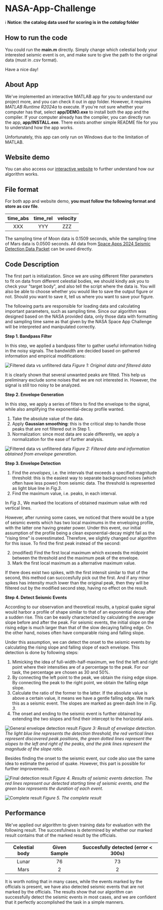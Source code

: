 # NASA-App-Challenge

ℹ️ **Notice: the catalog data used for scoring is in the *catalog* folder**

## How to run the code
You could run the **main.m** directly. 
Simply change which celestial body your interested seismic event is on, and make sure to give the path to the original data (must in .csv format).

Have a nice day!

## About App
We've implemented an interactive MATLAB app for you to understand our project more, and you can check it out in *app* folder. However, it requires *MATLAB Runtime R2024a* to execute. If you're not sure whether your computer has that, select **app/DEMO.exe** to install both the app and the compiler.
If your computer already has the compiler, you can directly run the app, **app/INSTALL.exe**. There exists another simple README file for you to understand how the app works.

Unfortunately, this app can only run on Windows due to the limitation of MATLAB.

## Website demo
You can also access our [interactive website](https://rakechen-0307.github.io/detect-the-moooove) to further understand how our algorithm works.

## File format
For both app and website demo, **you must follow the following format and store as csv file**.

|time_abs|time_rel|velocity|
|:---:|:---:|:---:|
|XXX|YYY|ZZZ|

The sampling time of Moon data is 0.1509 seconds, while the sampling time of Mars data is 0.0500 seconds. All data from [Space Apps 2024 Seismic Detection Data Packet](https://wufs.wustl.edu/SpaceApps/data/space_apps_2024_seismic_detection.zip) can be used directly.


## Code Description

The first part is initialization. Since we are using different filter parameters to fit on data from different celestial bodies, we should kindly ask you to check your "target body", and also tell the script where the data is. You will also be able to choose whether you would like to save the output figure or not. Should you want to save it, tell us where you want to save your figure.

The following parts are responsible for loading data and calculating important parameters, such as sampling time. Since our algorithm was designed based on the NASA provided data, only those data with formatting and sampling time same as that given by the NASA Space App Challenge will be interpreted and manipulated correctly.

**Step 1. Bandpass Filter**

In this step, we applied a bandpass filter to gather useful information hiding in the noisy signals. The bandwidth are decided based on gathered information and empirical modifications: 

![Filtered data vs unfiltered data](images/original_vs_filtered.png)
*Figure 1: Original data and filtered data*

It is clearly shown that several unwanted peaks are filted. This help us preliminary exclude some noises that we are not interested in. However, the signal is still too noisy to be analyzed.

**Step 2. Envelope Generation**

In this step, we apply a series of filters to find the envelope to the signal, while also amplifying the exponential-decay profile wanted. 

1. Take the absolute value of the data.
2. Apply **Gaussian smoothing**: this is the critical step to handle those peaks that are not filtered out in Step 1.
3. Normalization: since most data are scale differently, we apply a normalization for the ease of further analysis.

![Filtered data vs unfiltered data](images/filtered_vs_envelope_generated.png)
*Figure 2: Filtered data and information obtained from envelope generation.*

**Step 3. Envelope Detection**
1. Find the *envelopes*, i.e. the intervals that exceeds a specified magnitude threshold: this is the easiest way to separate background noises (which often have less power) from seismic data. The threshold is represented as light blue line in *Fig.3*.
2. Find the maximum value, i.e. peaks, in each interval.

In *Fig 3.*, We marked the locations of obtained maximum value with red vertical lines. 

However, after running some cases, we noticed that there would be a type of seismic events which has two local maximums in the enveloping profile, with the latter one having greater power. Under this event, our initial assumption of the profile being a clean exponential-decay might fail as the "rising time" is overestimated. Therefore, we slightly changed our algorithm for this issue. To find the first peak instead of the second: 

2. (modified) Find the first local maximum which exceeds the midpoint between the threshold and the maximum peak of the envelope.
3. Mark the first local maximum as a alternative maximum value.

If there does exist two spikes, with the first intensit similar to that of the second, this method can succcesfully pick out the first. And if any minor spikes has intensity much lower than the original peak, then they will be filtered out by the modified second step, having no effect on the result.

**Step 4. Detect Seismic Events**

According to our observation and theoretical results, a typical quake signal would harbor a profile of shape similar to that of an exponential decay after a sudden rise. This can be easily characterized by calculating the average slope before and after the peak. For seismic events, the initial slope on the rising edge is much larger than that of the slow decaying falling edge. On the other hand, noises often have comparable rising and falling slope. 

Under this assumption, we can detect the onset to the seismic events by calculating the rising slope and falling slope of each envelope. This detection is done by following steps:

1. Mimicking the idea of full-width-half-maximum, we find the left and right point where their intensities are of a percentage to the peak. For our task, the percentage are chosen as 30 and 50%.
2. By connecting the left point to the peak, we obtain the rising edge slope. By connecting the peak to the right point, we obtain the falling edge slope.
3. Calculate the ratio of the former to the latter. If the absolute value is above a certain value, it means we have a gentle falling edge. We mark this as a seismic event. The slopes are marked as green dash line in *Fig. 3*.
4. The onset and ending to the seismic event is further obtained by extending the two slopes and find their intercept to the horizontal axis.

![General envelope detection result](images/envelope_detection.png)
*Figure 3: Result of envelope detection. The light blue line represents the detection threshold, the red vertical lines represent discovered peak positions, the green dotted lines represent the slopes to the left and right of the peaks, and the pink lines represent the magnitude of the slope ratio.*

Besides finding the onset to the seismic event, our code also use the same idea to estimate the period of quake. However, this part is possible for further improvements.

![Final detection result](images/final_detection_result.png)
*Figure 4. Results of seismic events detection. The red lines represent our detected starting time of seismic events, and the green box represents the duration of each event.*

![Complete result](images/full_result.png)
*Figure 5. The complete result*

## Performance
We've applied our algorithm to given training data for evaluation with the following result. The succesfulness is determined by whether our marked result contains that of the marked result by the officials.

| Celestial body | Given Sample | Succesfully detected (error < 300s) |
|:-:|:-:|:-:|
|Lunar|76|73|
|Mars|2|2|

It is worth noting that in many cases, while the events marked by the officials is present, we have also detected seismic events that are not marked by the officials. The results show that our algorithm can successfully detect the seismic events in most cases, and we are confident that it perfectly accomplished the task in a simple manners.